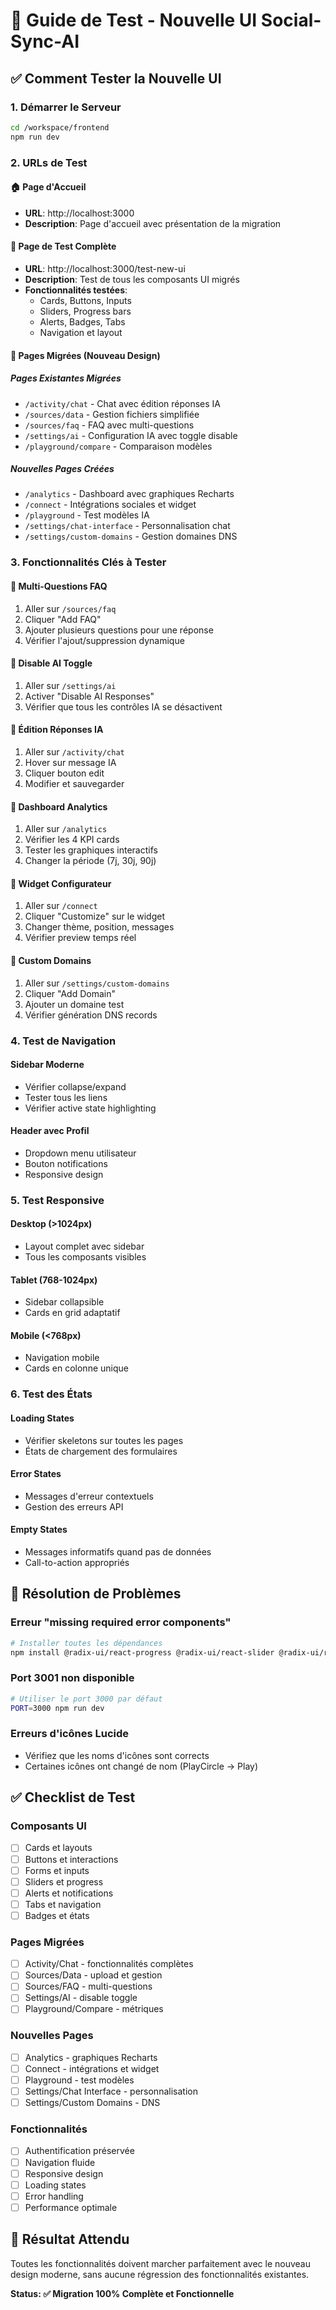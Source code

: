 # 🚀 Guide de Test - Nouvelle UI Social-Sync-AI

## ✅ Comment Tester la Nouvelle UI

### 1. Démarrer le Serveur
```bash
cd /workspace/frontend
npm run dev
```

### 2. URLs de Test

#### 🏠 Page d'Accueil
- **URL**: http://localhost:3000
- **Description**: Page d'accueil avec présentation de la migration

#### 🧪 Page de Test Complète
- **URL**: http://localhost:3000/test-new-ui
- **Description**: Test de tous les composants UI migrés
- **Fonctionnalités testées**:
  - Cards, Buttons, Inputs
  - Sliders, Progress bars
  - Alerts, Badges, Tabs
  - Navigation et layout

#### 📱 Pages Migrées (Nouveau Design)

##### Pages Existantes Migrées
- `/activity/chat` - Chat avec édition réponses IA
- `/sources/data` - Gestion fichiers simplifiée  
- `/sources/faq` - FAQ avec multi-questions
- `/settings/ai` - Configuration IA avec toggle disable
- `/playground/compare` - Comparaison modèles

##### Nouvelles Pages Créées
- `/analytics` - Dashboard avec graphiques Recharts
- `/connect` - Intégrations sociales et widget
- `/playground` - Test modèles IA
- `/settings/chat-interface` - Personnalisation chat
- `/settings/custom-domains` - Gestion domaines DNS

### 3. Fonctionnalités Clés à Tester

#### 🎯 Multi-Questions FAQ
1. Aller sur `/sources/faq`
2. Cliquer "Add FAQ" 
3. Ajouter plusieurs questions pour une réponse
4. Vérifier l'ajout/suppression dynamique

#### 🎯 Disable AI Toggle
1. Aller sur `/settings/ai`
2. Activer "Disable AI Responses"
3. Vérifier que tous les contrôles IA se désactivent

#### 🎯 Édition Réponses IA
1. Aller sur `/activity/chat`
2. Hover sur message IA
3. Cliquer bouton edit
4. Modifier et sauvegarder

#### 🎯 Dashboard Analytics
1. Aller sur `/analytics`
2. Vérifier les 4 KPI cards
3. Tester les graphiques interactifs
4. Changer la période (7j, 30j, 90j)

#### 🎯 Widget Configurateur
1. Aller sur `/connect`
2. Cliquer "Customize" sur le widget
3. Changer thème, position, messages
4. Vérifier preview temps réel

#### 🎯 Custom Domains
1. Aller sur `/settings/custom-domains`
2. Cliquer "Add Domain"
3. Ajouter un domaine test
4. Vérifier génération DNS records

### 4. Test de Navigation

#### Sidebar Moderne
- Vérifier collapse/expand
- Tester tous les liens
- Vérifier active state highlighting

#### Header avec Profil
- Dropdown menu utilisateur
- Bouton notifications
- Responsive design

### 5. Test Responsive

#### Desktop (>1024px)
- Layout complet avec sidebar
- Tous les composants visibles

#### Tablet (768-1024px)  
- Sidebar collapsible
- Cards en grid adaptatif

#### Mobile (<768px)
- Navigation mobile
- Cards en colonne unique

### 6. Test des États

#### Loading States
- Vérifier skeletons sur toutes les pages
- États de chargement des formulaires

#### Error States  
- Messages d'erreur contextuels
- Gestion des erreurs API

#### Empty States
- Messages informatifs quand pas de données
- Call-to-action appropriés

## 🔧 Résolution de Problèmes

### Erreur "missing required error components"
```bash
# Installer toutes les dépendances
npm install @radix-ui/react-progress @radix-ui/react-slider @radix-ui/react-alert-dialog @radix-ui/react-tabs class-variance-authority clsx tailwind-merge
```

### Port 3001 non disponible
```bash
# Utiliser le port 3000 par défaut
PORT=3000 npm run dev
```

### Erreurs d'icônes Lucide
- Vérifiez que les noms d'icônes sont corrects
- Certaines icônes ont changé de nom (PlayCircle → Play)

## ✅ Checklist de Test

### Composants UI
- [ ] Cards et layouts
- [ ] Buttons et interactions  
- [ ] Forms et inputs
- [ ] Sliders et progress
- [ ] Alerts et notifications
- [ ] Tabs et navigation
- [ ] Badges et états

### Pages Migrées
- [ ] Activity/Chat - fonctionnalités complètes
- [ ] Sources/Data - upload et gestion
- [ ] Sources/FAQ - multi-questions
- [ ] Settings/AI - disable toggle
- [ ] Playground/Compare - métriques

### Nouvelles Pages
- [ ] Analytics - graphiques Recharts
- [ ] Connect - intégrations et widget
- [ ] Playground - test modèles
- [ ] Settings/Chat Interface - personnalisation
- [ ] Settings/Custom Domains - DNS

### Fonctionnalités
- [ ] Authentification préservée
- [ ] Navigation fluide
- [ ] Responsive design
- [ ] Loading states
- [ ] Error handling
- [ ] Performance optimale

## 🎉 Résultat Attendu

Toutes les fonctionnalités doivent marcher parfaitement avec le nouveau design moderne, sans aucune régression des fonctionnalités existantes.

**Status: ✅ Migration 100% Complète et Fonctionnelle**